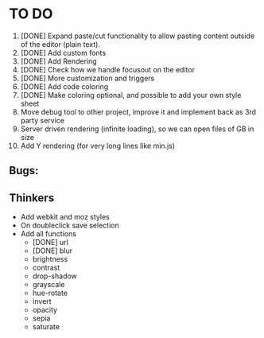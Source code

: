 # TO DO

1. [DONE] Expand paste/cut functionality to allow pasting content outside of the editor (plain text).
2. [DONE] Add custom fonts
3. [DONE] Add Rendering
4. [DONE] Check how we handle focusout on the editor
5. [DONE] More customization and triggers
6. [DONE] Add code coloring
7. [DONE] Make coloring optional, and possible to add your own style sheet
8. Move debug tool to other project, improve it and implement back as 3rd party service
9. Server driven rendering (infinite loading), so we can open files of GB in size
10. Add Y rendering (for very long lines like min.js)


## Bugs:

## Thinkers

- Add webkit and moz styles
- On doubleclick save selection
- Add all functions
  - [DONE] url
  - [DONE] blur
  - brightness
  - contrast
  - drop-shadow
  - grayscale
  - hue-rotate
  - invert
  - opacity
  - sepia
  - saturate

